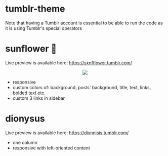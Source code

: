 # tumblr-theme


Note that having a Tumblr account is essential to be able to run the code as it is using Tumblr's special operators
     
sunflower 🌻
===================

Live preview is available here: https://sxnfflower.tumblr.com/
<div style="text-align:center"><img src="docs/sf.gif" /></div>
<ul>
<li>responsive</li>
<li>custom colors of: background, posts' background, title, text, links, bolded text etc. </li>
<li>custom 3 links in sidebar </li>
</ul>

dionysus
===================

Live preview is available here: https://dixnnisis.tumblr.com/
<ul>
<li>one column</li>
<li>responsive with left-oriented content</li>


</ul>
